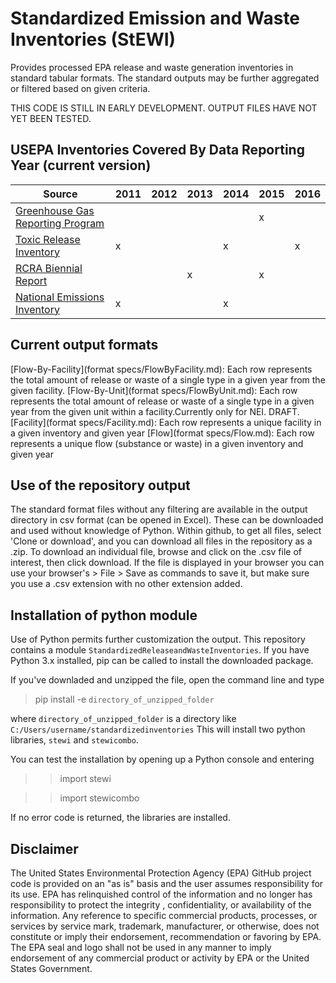 # Standardized Emission and Waste Inventories (StEWI)
Provides processed EPA release and waste generation inventories in standard tabular formats. 
The standard outputs may be further aggregated or filtered based on given criteria. 

THIS CODE IS STILL IN EARLY DEVELOPMENT. OUTPUT FILES HAVE NOT YET BEEN TESTED.

## USEPA Inventories Covered By Data Reporting Year (current version)
|Source|2011|2012|2013|2014|2015|2016|
|--|--|--|--|--|--|--|
|[Greenhouse Gas Reporting Program](https://www.epa.gov/ghgreporting)|||||x||
|[Toxic Release Inventory](https://www.epa.gov/toxics-release-inventory-tri-program)|x|||x||x|
|[RCRA Biennial Report](https://www.epa.gov/hwgenerators/biennial-hazardous-waste-report)|||x||x||
|[National Emissions Inventory](https://www.epa.gov/air-emissions-inventories/national-emissions-inventory-nei)|x|||x|||

## Current output formats
[Flow-By-Facility](format specs/FlowByFacility.md): Each row represents the total amount of release or waste of a single type in a given year from the given facility.
[Flow-By-Unit](format specs/FlowByUnit.md): Each row represents the total amount of release or waste of a single type in a given year from the given unit within a facility.Currently only for NEI. DRAFT.
[Facility](format specs/Facility.md): Each row represents a unique facility in a given inventory and given year
[Flow](format specs/Flow.md):  Each row represents a unique flow (substance or waste) in a given inventory and given year

## Use of the repository output
The standard format files without any filtering are available in the output directory in csv format (can be opened in Excel). These can be downloaded and used without knowledge of Python.
Within github, to get all files, select 'Clone or download', and you can download all files in the repository as a .zip.
To download an individual file, browse and click on the .csv file of interest, then click download. 
If the file is displayed in your browser you can use your browser's > File > Save as 
commands to save it, but make sure you use a .csv extension with no other extension added.

## Installation of python module
Use of Python permits further customization the output.
This repository contains a module `StandardizedReleaseandWasteInventories`. If you have Python 3.x installed, 
pip can be called to install the downloaded package. 

If you've downladed and unzipped the file, open the command line and type
>pip install -e `directory_of_unzipped_folder`

where `directory_of_unzipped_folder` is a directory like `C:/Users/username/standardizedinventories`
This will install two python libraries, `stewi` and `stewicombo`.

You can test the installation by opening up a Python console and entering
>> import stewi

>> import stewicombo

If no error code is returned, the libraries are installed.

## Disclaimer
The United States Environmental Protection Agency (EPA) GitHub project code is provided on an "as is" basis 
and the user assumes responsibility for its use.  EPA has relinquished control of the information and no longer 
has responsibility to protect the integrity , confidentiality, or availability of the information. 
Any reference to specific commercial products, processes, or services by service mark, trademark, manufacturer, 
or otherwise, does not constitute or imply their endorsement, recommendation or favoring by EPA.  
The EPA seal and logo shall not be used in any manner to imply endorsement of any commercial product or activity 
by EPA or the United States Government.
